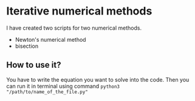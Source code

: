 # Iterative numerical methods
I have created two scripts for two numerical methods.
- Newton's numerical method
- bisection
## How to use it?
You have to write the equation you want to solve into the code.
Then you can run it in terminal using command `python3 "/path/to/name_of_the_file.py"`
